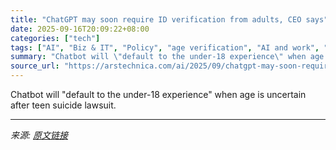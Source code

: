 ```yaml
---
title: "ChatGPT may soon require ID verification from adults, CEO says"
date: 2025-09-16T20:09:22+08:00
categories: ["tech"]
tags: ["AI", "Biz & IT", "Policy", "age verification", "AI and work", "AI assistants", "AI behavior", "AI ethics", "AI in education", "AI regulation", "AI research", "ChatGPT", "machine learning", "openai", "parental controls", "sam altman", "social media", "teen safety"]
summary: "Chatbot will \"default to the under-18 experience\" when age is uncertain after teen suicide lawsuit."
source_url: "https://arstechnica.com/ai/2025/09/chatgpt-may-soon-require-id-verification-from-adults-ceo-says/"
---
```


Chatbot will "default to the under-18 experience" when age is uncertain after teen suicide lawsuit.

---

*来源: [原文链接](https://arstechnica.com/ai/2025/09/chatgpt-may-soon-require-id-verification-from-adults-ceo-says/)*
